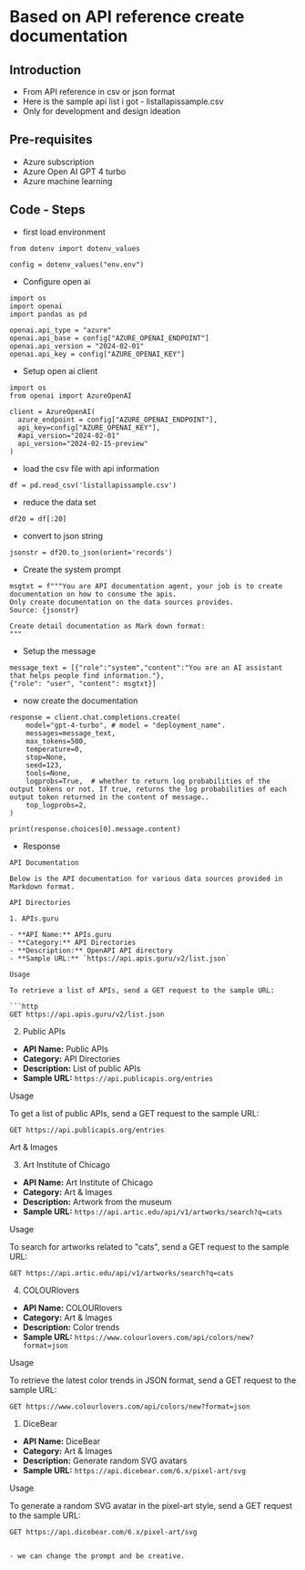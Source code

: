 # Based on API reference create documentation

## Introduction

- From API reference in csv or json format
- Here is the sample api list i got - listallapissample.csv
- Only for development and design ideation

## Pre-requisites

- Azure subscription
- Azure Open AI GPT 4 turbo
- Azure machine learning

## Code - Steps

- first load environment

```
from dotenv import dotenv_values

config = dotenv_values("env.env")
```

- Configure open ai

```
import os
import openai
import pandas as pd

openai.api_type = "azure"
openai.api_base = config["AZURE_OPENAI_ENDPOINT"]
openai.api_version = "2024-02-01"
openai.api_key = config["AZURE_OPENAI_KEY"]
```

- Setup open ai client

```
import os
from openai import AzureOpenAI

client = AzureOpenAI(
  azure_endpoint = config["AZURE_OPENAI_ENDPOINT"], 
  api_key=config["AZURE_OPENAI_KEY"],  
  #api_version="2024-02-01"
  api_version="2024-02-15-preview"
)
```

- load the csv file with api information

```
df = pd.read_csv('listallapissample.csv')
```

- reduce the data set

```
df20 = df[:20]
```

- convert to json string

```
jsonstr = df20.to_json(orient='records')
```

- Create the system prompt

```
msgtxt = f"""You are API documentation agent, your job is to create documentation on how to consume the apis.
Only create documentation on the data sources provides.
Source: {jsonstr}

Create detail documentation as Mark down format:
"""
```

- Setup the message

```
message_text = [{"role":"system","content":"You are an AI assistant that helps people find information."},
{"role": "user", "content": msgtxt}]
```

- now create the documentation

```
response = client.chat.completions.create(
    model="gpt-4-turbo", # model = "deployment_name".
    messages=message_text,
    max_tokens=500,
    temperature=0,
    stop=None,
    seed=123,
    tools=None,
    logprobs=True,  # whether to return log probabilities of the output tokens or not. If true, returns the log probabilities of each output token returned in the content of message..
    top_logprobs=2,
)

print(response.choices[0].message.content)
```

- Response

```
API Documentation

Below is the API documentation for various data sources provided in Markdown format.

API Directories

1. APIs.guru

- **API Name:** APIs.guru
- **Category:** API Directories
- **Description:** OpenAPI API directory
- **Sample URL:** `https://api.apis.guru/v2/list.json`

Usage

To retrieve a list of APIs, send a GET request to the sample URL:

```http
GET https://api.apis.guru/v2/list.json
```

2. Public APIs

- **API Name:** Public APIs
- **Category:** API Directories
- **Description:** List of public APIs
- **Sample URL:** `https://api.publicapis.org/entries`

Usage

To get a list of public APIs, send a GET request to the sample URL:

```http
GET https://api.publicapis.org/entries
```

Art & Images

3. Art Institute of Chicago

- **API Name:** Art Institute of Chicago
- **Category:** Art & Images
- **Description:** Artwork from the museum
- **Sample URL:** `https://api.artic.edu/api/v1/artworks/search?q=cats`

Usage

To search for artworks related to "cats", send a GET request to the sample URL:

```http
GET https://api.artic.edu/api/v1/artworks/search?q=cats
```

4. COLOURlovers

- **API Name:** COLOURlovers
- **Category:** Art & Images
- **Description:** Color trends
- **Sample URL:** `https://www.colourlovers.com/api/colors/new?format=json`

Usage

To retrieve the latest color trends in JSON format, send a GET request to the sample URL:

```http
GET https://www.colourlovers.com/api/colors/new?format=json
```

1. DiceBear

- **API Name:** DiceBear
- **Category:** Art & Images
- **Description:** Generate random SVG avatars
- **Sample URL:** `https://api.dicebear.com/6.x/pixel-art/svg`

Usage

To generate a random SVG avatar in the pixel-art style, send a GET request to the sample URL:

```http
GET https://api.dicebear.com/6.x/pixel-art/svg
```

```

- we can change the prompt and be creative.